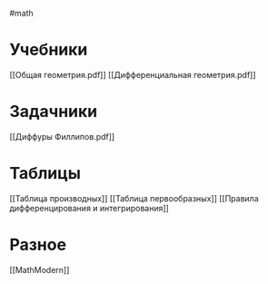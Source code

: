 #math
# Учебники
[[Общая геометрия.pdf]]
[[Дифференциальная геометрия.pdf]]
# Задачники
[[Диффуры Филлипов.pdf]]
# Таблицы
[[Таблица производных]]
[[Таблица первообразных]]
[[Правила дифференцирования и интегрирования]]
# Разное
[[MathModern]]